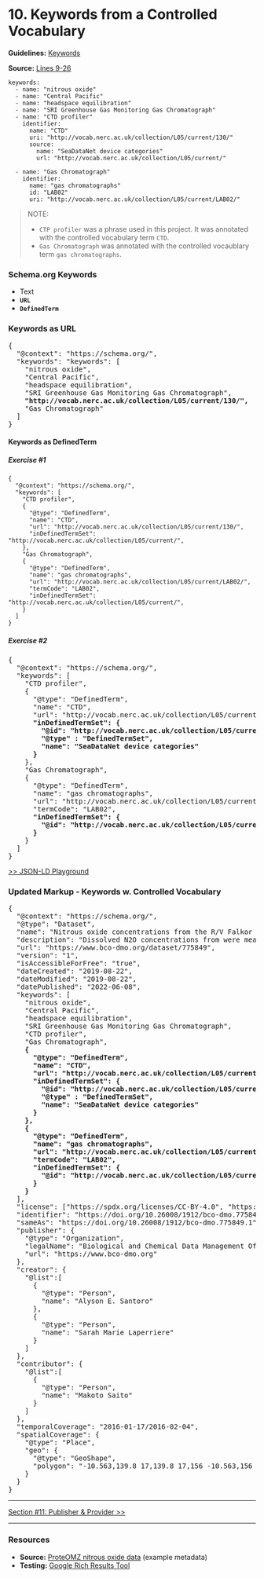 # 10. Keywords from a Controlled Vocabulary

**Guidelines:** 
[Keywords](/guides/Dataset.md#keywords)

**Source:**
[Lines 9-26](/tutorials/esip-summer-mtg-2022/examples/dataset-01.txt#L9-L26)

```
keywords:
  - name: "nitrous oxide"
  - name: "Central Pacific"
  - name: "headspace equilibration"
  - name: "SRI Greenhouse Gas Monitoring Gas Chromatograph"
  - name: "CTD profiler"
    identifier:
      name: "CTD"
      uri: "http://vocab.nerc.ac.uk/collection/L05/current/130/"
      source:
        name: "SeaDataNet device categories"
        url: "http://vocab.nerc.ac.uk/collection/L05/current/"
    
  - name: "Gas Chromatograph"
    identifier:
      name: "gas chromatographs"
      id: "LAB02"
      uri: "http://vocab.nerc.ac.uk/collection/L05/current/LAB02/"
```
> NOTE: 
> * `CTP profiler` was a phrase used in this project. It was annotated with the controlled vocabulary term `CTD`.
> * `Gas Chromatograph` was annotated with the controlled vocaublary term `gas chromatographs`.

### Schema.org Keywords

- Text
- <strong>`URL`
- `DefinedTerm`</strong>

### Keywords as URL

<pre>
{
  "@context": "https://schema.org/",
  "keywords": "keywords": [
    "nitrous oxide", 
    "Central Pacific", 
    "headspace equilibration", 
    "SRI Greenhouse Gas Monitoring Gas Chromatograph", 
    <strong>"http://vocab.nerc.ac.uk/collection/L05/current/130/",</strong> 
    "Gas Chromatograph"
  ]
}
</pre>

#### Keywords as DefinedTerm

##### Exercise #1

```
{
  "@context": "https://schema.org/",
  "keywords": [
    "CTD profiler",
    {
      "@type": "DefinedTerm",
      "name": "CTD",
      "url": "http://vocab.nerc.ac.uk/collection/L05/current/130/",
      "inDefinedTermSet": "http://vocab.nerc.ac.uk/collection/L05/current/",
    },
    "Gas Chromatograph",
    {
      "@type": "DefinedTerm",
      "name": "gas chromatographs",
      "url": "http://vocab.nerc.ac.uk/collection/L05/current/LAB02/",
      "termCode": "LAB02",
      "inDefinedTermSet": "http://vocab.nerc.ac.uk/collection/L05/current/",
    }
  ]
}
```

##### Exercise #2

<pre>
{
  "@context": "https://schema.org/",
  "keywords": [
    "CTD profiler",
    {
      "@type": "DefinedTerm",
      "name": "CTD",
      "url": "http://vocab.nerc.ac.uk/collection/L05/current/130/",
      <strong>"inDefinedTermSet": {
        "@id": "http://vocab.nerc.ac.uk/collection/L05/current/",
        "@type" : "DefinedTermSet",
        "name": "SeaDataNet device categories"
      }</strong>
    },
    "Gas Chromatograph",
    {
      "@type": "DefinedTerm",
      "name": "gas chromatographs",
      "url": "http://vocab.nerc.ac.uk/collection/L05/current/LAB02/",
      "termCode": "LAB02",
      <strong>"inDefinedTermSet": {
        "@id": "http://vocab.nerc.ac.uk/collection/L05/current/"
      }</strong>
    }
  ]
}
</pre>

[>> JSON-LD Playground](https://json-ld.org/playground/#startTab=tab-normalized&json-ld=%7B%22%40context%22%3A%22https%3A%2F%2Fschema.org%2F%22%2C%22keywords%22%3A%5B%22CTD%20profiler%22%2C%7B%22%40type%22%3A%22DefinedTerm%22%2C%22name%22%3A%22CTD%22%2C%22url%22%3A%22http%3A%2F%2Fvocab.nerc.ac.uk%2Fcollection%2FL05%2Fcurrent%2F130%2F%22%2C%22inDefinedTermSet%22%3A%7B%22%40id%22%3A%22http%3A%2F%2Fvocab.nerc.ac.uk%2Fcollection%2FL05%2Fcurrent%2F%22%2C%22%40type%22%3A%22DefinedTermSet%22%2C%22name%22%3A%22SeaDataNet%20device%20categories%22%7D%7D%2C%22Gas%20Chromatograph%22%2C%7B%22%40type%22%3A%22DefinedTerm%22%2C%22name%22%3A%22gas%20chromatographs%22%2C%22url%22%3A%22http%3A%2F%2Fvocab.nerc.ac.uk%2Fcollection%2FL05%2Fcurrent%2FLAB02%2F%22%2C%22termCode%22%3A%22LAB02%22%2C%22inDefinedTermSet%22%3A%7B%22%40id%22%3A%22http%3A%2F%2Fvocab.nerc.ac.uk%2Fcollection%2FL05%2Fcurrent%2F%22%7D%7D%5D%7D&frame=%7B%7D&context=%7B%7D)

### Updated Markup - Keywords w. Controlled Vocabulary

<pre>
{
  "@context": "https://schema.org/",
  "@type": "Dataset",
  "name": "Nitrous oxide concentrations from the R/V Falkor expedition FK160115 in the Central Pacific from January to February 2016",
  "description": "Dissolved N2O concentrations from were measured in discrete samples on a research expedition to the Equatorial Pacific. Water samples were collected using a 24 bottle Niskin rosette equipped with a CTD. N₂O concentrations were measured using a headspace equilibration method and analyzed on a SRI Greenhouse Gas Monitoring Gas Chromatograph.",
  "url": "https://www.bco-dmo.org/dataset/775849",
  "version": "1",
  "isAccessibleForFree": "true",
  "dateCreated": "2019-08-22",
  "dateModified": "2019-08-22",
  "datePublished": "2022-06-08",
  "keywords": [
    "nitrous oxide", 
    "Central Pacific", 
    "headspace equilibration", 
    "SRI Greenhouse Gas Monitoring Gas Chromatograph",
    "CTD profiler",
    "Gas Chromatograph",
    <strong>{
      "@type": "DefinedTerm",
      "name": "CTD",
      "url": "http://vocab.nerc.ac.uk/collection/L05/current/130/",
      "inDefinedTermSet": {
        "@id": "http://vocab.nerc.ac.uk/collection/L05/current/",
        "@type" : "DefinedTermSet",
        "name": "SeaDataNet device categories"
      }
    },
    {
      "@type": "DefinedTerm",
      "name": "gas chromatographs",
      "url": "http://vocab.nerc.ac.uk/collection/L05/current/LAB02/",
      "termCode": "LAB02",
      "inDefinedTermSet": {
        "@id": "http://vocab.nerc.ac.uk/collection/L05/current/"
      }
    }</strong>
  ],
  "license": ["https://spdx.org/licenses/CC-BY-4.0", "https://creativecommons.org/licenses/by/4.0/"],
  "identifier": "https://doi.org/10.26008/1912/bco-dmo.775849.1",
  "sameAs": "https://doi.org/10.26008/1912/bco-dmo.775849.1",
  "publisher": {
    "@type": "Organization",
    "legalName": "Biological and Chemical Data Management Office",
    "url": "https://www.bco-dmo.org"
  },
  "creator": {
    "@list":[
      {
        "@type": "Person",
        "name": "Alyson E. Santoro"
      },
      {
        "@type": "Person",
        "name": "Sarah Marie Laperriere"
      }
    ]
  },
  "contributor": {
    "@list":[
      {
        "@type": "Person",
        "name": "Makoto Saito"
      }
    ]
  },
  "temporalCoverage": "2016-01-17/2016-02-04",
  "spatialCoverage": {
    "@type": "Place",
    "geo": {
      "@type": "GeoShape",
      "polygon": "-10.563,139.8 17,139.8 17,156 -10.563,156 -10.563,139.8"
    }
  }
}
</pre>
<hr/>

[Section #11: Publisher & Provider >>](11_publisher-provider.md)

<hr/>

### Resources
- **Source:** [ProteOMZ nitrous oxide data](/tutorials/esip-summer-mtg-2022/examples/dataset-01.txt) (example metadata)
- **Testing:** [Google Rich Results Tool](https://search.google.com/test/rich-results)
